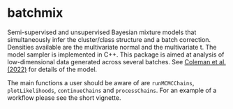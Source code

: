 # batchmix
Semi-supervised and unsupervised Bayesian mixture models that 
simultaneously infer the cluster/class structure and a batch correction. 
Densities available are the multivariate normal and the multivariate t. 
The model sampler is implemented in C++. This package is aimed at analysis of 
low-dimensional data generated across several batches. See 
[Coleman et al. (2022)](https://doi.org/10.1101/2022.01.14.476352) for details
of the model.

The main functions a user should be aware of are ``runMCMCChains``, ``plotLikelihoods``, ``continueChains`` and ``processChains``. For an example of a workflow please see the short vignette.

